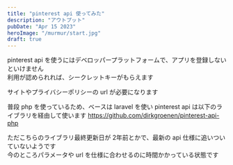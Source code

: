 ```yaml
---
title: "pinterest api 使ってみた"
description: "アウトプット"
pubDate: "Apr 15 2023"
heroImage: "/murmur/start.jpg"
draft: true
---
```


pinterest api を使うにはデベロッパープラットフォームで、アプリを登録しないといけません  
利用が認められれば、シークレットキーがもらえます

サイトやプライバシーポリシーの url が必要になります

普段 php を使っているため、ベースは laravel を使い pinterest api は以下のライブラリを経由して使います 
https://github.com/dirkgroenen/pinterest-api-php

ただこちらのライブラリ最終更新日が 2年前とかで、最新の api 仕様に追いついていないようです  
今のところパラメータや url を仕様に合わせるのに時間かかっている状態です

